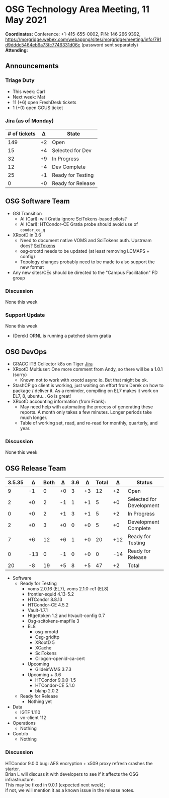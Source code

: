 # OSG Technology Area Meeting, 11 May 2021

**Coordinates:** Conference: +1-415-655-0002, PIN: 146 266 9392, <https://morgridge.webex.com/webappng/sites/morgridge/meeting/info/791d9dddc5464eb6a73fc7746331d06c> (password sent separately)  
**Attending:**   


## Announcements


### Triage Duty

-   This week: Carl
-   Next week: Mat
-   11 (+6) open FreshDesk tickets
-   1 (+0) open GGUS ticket


### Jira (as of Monday)

| # of tickets | &Delta; | State             |
|------------ |------- |----------------- |
| 149          | +2      | Open              |
| 15           | +4      | Selected for Dev  |
| 32           | +9      | In Progress       |
| 12           | -4      | Dev Complete      |
| 25           | +1      | Ready for Testing |
| 0            | +0      | Ready for Release |


## OSG Software Team

-   GSI Transition  
    -   AI (Carl): will Gratia ignore SciTokens-based pilots?
    -   AI (Carl): HTCondor-CE Gratia probe should avoid use of `condor_ce_q`
-   XRootD in 3.6  
    -   Need to document native VOMS and SciTokens auth. Upstream docs? [SciTokens](https://github.com/xrootd/xrootd/tree/master/src/XrdSciTokens)
    -   osg-xrootd needs to be updated (at least removing LCMAPS + config)
    -   Topology changes probably need to be made to also support the new format
-   Any new sites/CEs should be directed to the "Campus Facilitation" FD group


### Discussion

None this week  


### Support Update

None this week  

-   (Derek) ORNL is running a patched slurm gratia


## OSG DevOps

-   GRACC ITB Collector k8s on Tiger [Jira](https://opensciencegrid.atlassian.net/browse/OPS-184)
-   XRootD Multiuser: One more comment from Andy, so there will be a 1.0.1 (sorry)
    -   Known not to work with xrootd async io.  But that might be ok.
-   StashCP go client is working, just waiting on effort from Derek on how to package / deliver it.  As a reminder, compiling on EL7 makes it work on EL7, 8, ubuntu...  Go is great!
-   XRootD accounting information (from Frank):
    -   May need help with automating the process of generating these reports.  A month only takes a few minutes.  Longer periods take much longer.
    -   Table of working set, read, and re-read for monthly, quarterly, and year.


### Discussion

None this week  


## OSG Release Team

| 3.5.35 | &Delta; | Both | &Delta; | 3.6 | &Delta; | Total | &Delta; | Status                   |
| ------ | ------- | ---- | ------- | --- | ------- | ----- | ------- | ------------------------ |
| 9      | -1      | 0    | +0      | 3   | +3      | 12    | +2      | Open                     |
| 2      | +0      | 2    | -1      | 1   | +1      | 5     | +0      | Selected for Development |
| 0      | +0      | 2    | +1      | 3   | +1      | 5     | +2      | In Progress              |
| 2      | +0      | 3    | +0      | 0   | +0      | 5     | +0      | Development Complete     |
| 7      | +6      | 12   | +6      | 1   | +0      | 20    | +12     | Ready for Testing        |
| 0      | -13     | 0    | -1      | 0   | +0      | 0     | -14     | Ready for Release        |
| 20     | -8      | 19   | +5      | 8   | +5      | 47    | +2      | Total                    |

-   Software  
    -   Ready for Testing  
        -   voms 2.0.16 (EL7), voms 2.1.0-rc1 (EL8)
        -   frontier-squid 4.13-5.2
        -   HTCondor 8.8.13
        -   HTCondor-CE 4.5.2
        -   Vault-1.7.1
        -   Htgettoken 1.2 and htvault-config 0.7
        -   Osg-scitokens-mapfile 3
        -   EL8  
            -   osg-xrootd
            -   Osg-gridftp
            -   XRootD 5
            -   XCache
            -   SciTokens
            -   Cilogon-openid-ca-cert
        -   Upcoming  
            -   GlideinWMS 3.7.3
        -   Upcoming + 3.6  
            -   HTCondor 9.0.0-1.5
            -   HTCondor-CE 5.1.0
            -   blahp 2.0.2
    -   Ready for Release  
        -   Nothing yet
-   Data  
    -   IGTF 1.110
    -   vo-client 112
-   Operations  
    -   Nothing
-   Contrib  
    -   Nothing


### Discussion

HTCondor 9.0.0 bug: AES encryption + x509 proxy refresh crashes the starter.  
Brian L will discuss it with developers to see if it affects the OSG infrastructure.  
This may be fixed in 9.0.1 (expected next week);  
if not, we will mention it as a known issue in the release notes.
